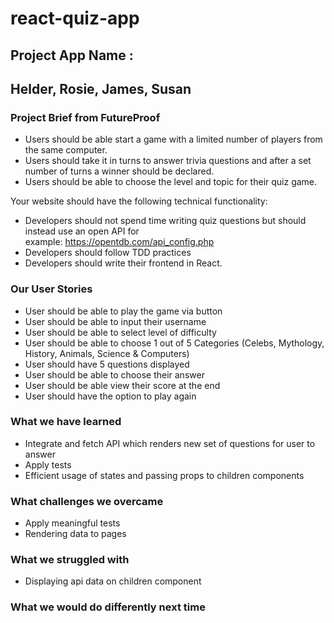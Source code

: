 # react-quiz-app
## Project App Name :
## Helder, Rosie, James, Susan


### Project Brief from FutureProof
* Users should be able start a game with a limited number of players from the same computer.
* Users should take it in turns to answer trivia questions and after a set number of turns a winner should be declared.
* Users should be able to choose the level and topic for their quiz game.

Your website should have the following technical functionality:
* Developers should not spend time writing quiz questions but should instead use an open API for example: https://opentdb.com/api_config.php
* Developers should follow TDD practices
* Developers should write their frontend in React.


### Our User Stories
* User should be able to play the game via button
* User should be able to input their username
* User should be able to select level of difficulty
* User should be able to choose 1 out of 5 Categories (Celebs, Mythology, History, Animals, Science & Computers)
* User should have 5 questions displayed 
* User should be able to choose their answer 
* User should be able view their score at the end
* User should have the option to play again


### What we have learned
* Integrate and fetch API which renders new set of questions for user to answer
* Apply tests 
* Efficient usage of states and passing props to children components


### What challenges we overcame
* Apply meaningful tests
* Rendering data to pages

### What we struggled with
* Displaying api data on children component


### What we would do differently next time